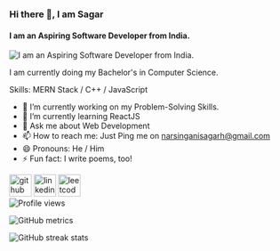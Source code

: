 ### Hi there 👋, I am Sagar
#### I am an Aspiring Software Developer from India.
![I am an Aspiring Software Developer from India.](https://camo.githubusercontent.com/cae12fddd9d6982901d82580bdf321d81fb299141098ca1c2d4891870827bf17/68747470733a2f2f6d69726f2e6d656469756d2e636f6d2f6d61782f313336302f302a37513379765349765f7430696f4a2d5a2e676966)

I am currently doing my Bachelor's in Computer Science.

Skills: MERN Stack / C++ / JavaScript

- 🔭 I’m currently working on my Problem-Solving Skills. 
- 🌱 I’m currently learning ReactJS 
- 💬 Ask me about Web Development  
- 📫 How to reach me: Just Ping me on narsinganisagarh@gmail.com 
- 😄 Pronouns: He / Him 
- ⚡ Fun fact: I write poems, too! 


[<img src='https://cdn.jsdelivr.net/npm/simple-icons@3.0.1/icons/github.svg' alt='github' height='40'>](https://github.com/SHNarsingani24)  [<img src='https://cdn.jsdelivr.net/npm/simple-icons@3.0.1/icons/linkedin.svg' alt='linkedin' height='40'>](https://www.linkedin.com/in/sagarnarsingani/)  [<img src='https://cdn.jsdelivr.net/npm/simple-icons@3.0.1/icons/leetcode.svg' alt='leetcode' height='40'>](https://leetcode.com/Sagar2411/)  
![Profile views](https://gpvc.arturio.dev/SHNarsingani24)  

<!-- [![Top Langs](https://github-readme-stats.vercel.app/api/top-langs/?username=SHNarsingani24)](https://github.com/anuraghazra/github-readme-stats)

![GitHub stats](https://github-readme-stats.vercel.app/api?username=SHNarsingani24&show_icons=true)   -->

![GitHub metrics](https://metrics.lecoq.io/SHNarsingani24)  

![GitHub streak stats](https://streak-stats.demolab.com/?user=SHNarsingani24)  


